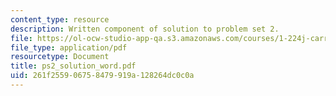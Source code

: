 ```yaml
---
content_type: resource
description: Written component of solution to problem set 2.
file: https://ol-ocw-studio-app-qa.s3.amazonaws.com/courses/1-224j-carrier-systems-fall-2003/261f255906758479919a128264dc0c0a_ps2_solution_word.pdf
file_type: application/pdf
resourcetype: Document
title: ps2_solution_word.pdf
uid: 261f2559-0675-8479-919a-128264dc0c0a
---
```


